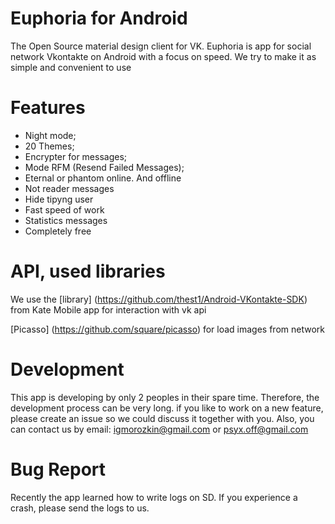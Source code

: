 # Euphoria for Android
The Open Source material design client for VK.
Euphoria is app for social network Vkontakte on Android with a focus on speed. We try to make it as simple and convenient to use

# Features
- Night mode;
- 20 Themes;
- Encrypter for messages;
- Mode RFM (Resend Failed Messages);
- Eternal or phantom online. And offline
- Not reader messages
- Hide tipyng user
- Fast speed of work
- Statistics messages
- Completely free

# API, used libraries
We use the [library] (https://github.com/thest1/Android-VKontakte-SDK) from Kate Mobile app for interaction with vk api

[Picasso] (https://github.com/square/picasso) for load images from network

# Development
This app is developing by only 2 peoples in their spare time. Therefore, the development process can be very long. 
if you like to work on a new feature, please create an issue so we could discuss it together with you.
Also, you can contact us by email: igmorozkin@gmail.com or psyx.off@gmail.com

# Bug Report
Recently the app learned how to write logs on SD. If you experience a crash, please send the logs to us.


